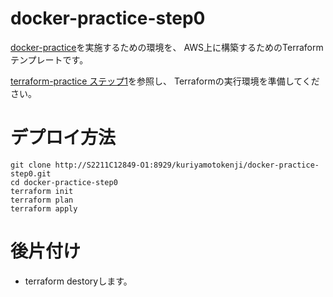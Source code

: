 # docker-practice-step0

[docker-practice](https://github.com/cnc4e/docker-practice)を実施するための環境を、
AWS上に構築するためのTerraformテンプレートです。

[terraform-practice ステップ1](https://github.com/cnc4e/terraform-practice/tree/main/step1-inital)を参照し、
Terraformの実行環境を準備してください。

# デプロイ方法
```
git clone http://S2211C12849-O1:8929/kuriyamotokenji/docker-practice-step0.git
cd docker-practice-step0
terraform init
terraform plan
terraform apply
```

# 後片付け
- terraform destoryします。
